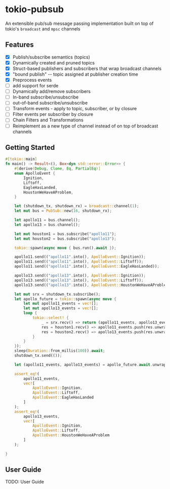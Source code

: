 # tokio-pubsub

An extensible pub/sub message passing implementation built on top of tokio's `broadcast` and `mpsc` channels

## Features
- [X] Publish/subscribe semantics (topics)
- [X] Dynamically created and pruned topics
- [X] Struct-based publishers and subscribers that wrap broadcast channels
- [X] "bound publish" -- topic assigned at publisher creation time
- [X] Preprocess events
- [ ] add support for serde 
- [ ] Dynamically add/remove subscribers
- [ ] In-band subscribe/unsubscribe
- [ ] out-of-band subscribe/unsubscribe
- [ ] Transform events - apply to topic, subscriber, or by closure
- [ ] Filter events per subscriber by closure
- [ ] Chain Filters and Transformations
- [ ] Reimplement as a new type of channel instead of on top of broadcast channels

## Getting Started

```rust
#[tokio::main]
fn main() -> Result<(), Box<dyn std::error::Error>> {
    #[derive(Debug, Clone, Eq, PartialEq)]
    enum ApolloEvent {
        Ignition,
        Liftoff,
        EagleHasLanded,
        HoustonWeHaveAProblem,
    }

    let (shutdown_tx, shutdown_rx) = broadcast::channel(1);
    let mut bus = PubSub::new(16, shutdown_rx);

    let apollo11 = bus.channel();
    let apollo13 = bus.channel();

    let mut houston1 = bus.subscribe("apollo11");
    let mut houston2 = bus.subscribe("apollo13");

    tokio::spawn(async move { bus.run().await });

    apollo11.send(("apollo11".into(), ApolloEvent::Ignition));
    apollo11.send(("apollo11".into(), ApolloEvent::Liftoff));
    apollo11.send(("apollo11".into(), ApolloEvent::EagleHasLanded));

    apollo13.send(("apollo13".into(), ApolloEvent::Ignition));
    apollo13.send(("apollo13".into(), ApolloEvent::Liftoff));
    apollo13.send(("apollo13".into(), ApolloEvent::HoustonWeHaveAProblem));

    let mut srx = shutdown_tx.subscribe();
    let apollo_future = tokio::spawn(async move {
        let mut apollo11_events = vec![];
        let mut apollo13_events = vec![];
        loop {
            tokio::select! {
                _ = srx.recv() => return (apollo11_events, apollo13_events),
                res = houston1.recv() => apollo11_events.push(res.unwrap()),
                res = houston2.recv() => apollo13_events.push(res.unwrap()),
            }
        }
    });
    sleep(Duration::from_millis(100)).await;
    shutdown_tx.send(());

    let (apollo11_events, apollo13_events) = apollo_future.await.unwrap();

    assert_eq!(
        apollo11_events,
        vec![
            ApolloEvent::Ignition,
            ApolloEvent::Liftoff,
            ApolloEvent::EagleHasLanded
        ]
    );
    assert_eq!(
        apollo13_events,
        vec![
            ApolloEvent::Ignition,
            ApolloEvent::Liftoff,
            ApolloEvent::HoustonWeHaveAProblem
        ]
    );

}

```

## User Guide

TODO: User Guide

